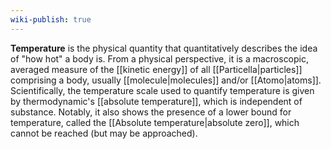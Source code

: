 ```yaml
---
wiki-publish: true
---
```

**Temperature** is the physical quantity that quantitatively describes the idea of "how hot" a body is. From a physical perspective, it is a macroscopic, averaged measure of the [[kinetic energy]] of all [[Particella|particles]] comprising a body, usually [[molecule|molecules]] and/or [[Atomo|atoms]]. Scientifically, the temperature scale used to quantify temperature is given by thermodynamic's [[absolute temperature]], which is independent of substance. Notably, it also shows the presence of a lower bound for temperature, called the [[Absolute temperature|absolute zero]], which cannot be reached (but may be approached).